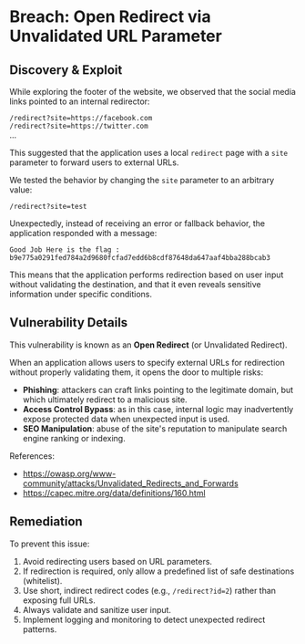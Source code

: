 # Breach: Open Redirect via Unvalidated URL Parameter

## Discovery & Exploit

While exploring the footer of the website, we observed that the social media links pointed to an internal redirector:

``/redirect?site=https://facebook.com``  
``/redirect?site=https://twitter.com``  
...

This suggested that the application uses a local `redirect` page with a `site` parameter to forward users to external URLs.

We tested the behavior by changing the `site` parameter to an arbitrary value:

``/redirect?site=test``

Unexpectedly, instead of receiving an error or fallback behavior, the application responded with a message:

``Good Job Here is the flag : b9e775a0291fed784a2d9680fcfad7edd6b8cdf87648da647aaf4bba288bcab3``

This means that the application performs redirection based on user input without validating the destination, and that it even reveals sensitive information under specific conditions.

## Vulnerability Details

This vulnerability is known as an **Open Redirect** (or Unvalidated Redirect).

When an application allows users to specify external URLs for redirection without properly validating them, it opens the door to multiple risks:

- **Phishing**: attackers can craft links pointing to the legitimate domain, but which ultimately redirect to a malicious site.
- **Access Control Bypass**: as in this case, internal logic may inadvertently expose protected data when unexpected input is used.
- **SEO Manipulation**: abuse of the site's reputation to manipulate search engine ranking or indexing.

References:

- https://owasp.org/www-community/attacks/Unvalidated_Redirects_and_Forwards
- https://capec.mitre.org/data/definitions/160.html

## Remediation

To prevent this issue:

1. Avoid redirecting users based on URL parameters.
2. If redirection is required, only allow a predefined list of safe destinations (whitelist).
3. Use short, indirect redirect codes (e.g., `/redirect?id=2`) rather than exposing full URLs.
4. Always validate and sanitize user input.
5. Implement logging and monitoring to detect unexpected redirect patterns.

